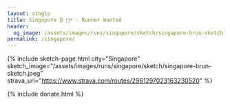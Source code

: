 ```yaml
---
layout: single
title: Singapore ₿ 🏃‍♂️ - Runner Wanted
header:
  og_image: /assets/images/runs/singapore/sketch/singapore-brun-sketch.jpeg
permalink: /singapore/
---
```


{% include sketch-page.html city="Singapore" sketch_image="/assets/images/runs/singapore/sketch/singapore-brun-sketch.jpeg" strava_url="https://www.strava.com/routes/2961297023163230520" %} 
 
{% include donate.html %}  
  
  
